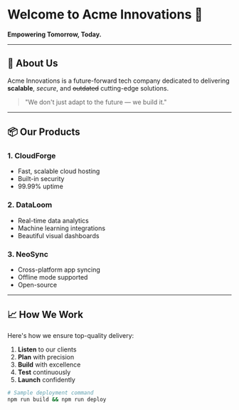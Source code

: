 # Welcome to Acme Innovations 🚀

**Empowering Tomorrow, Today.**

---

## 🔹 About Us

Acme Innovations is a future-forward tech company dedicated to delivering **scalable**, *secure*, and ~~outdated~~ cutting-edge solutions.

> "We don't just adapt to the future — we build it."

---

## 📦 Our Products

### 1. **CloudForge**
- Fast, scalable cloud hosting
- Built-in security
- 99.99% uptime

### 2. **DataLoom**
- Real-time data analytics
- Machine learning integrations
- Beautiful visual dashboards

### 3. **NeoSync**
- Cross-platform app syncing
- Offline mode supported
- Open-source

---

## 📈 How We Work

Here's how we ensure top-quality delivery:

1. **Listen** to our clients
2. **Plan** with precision
3. **Build** with excellence
4. **Test** continuously
5. **Launch** confidently

```bash
# Sample deployment command
npm run build && npm run deploy
